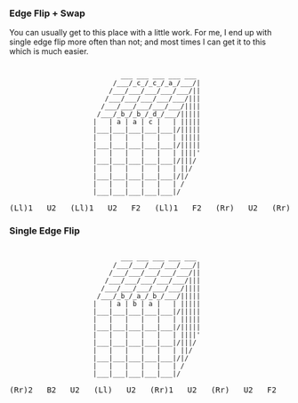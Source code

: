 <h3>Edge Flip + Swap</h3>

<p>You can usually get to this place with a little work. For me, I end up with
single edge flip more often than not; and most times I can get it to this
which is much easier.</p>

<pre><code>
                            ___ ___ ___ ___ ___
                          /___/_c_/_c_/_a_/___/|
                         /___/___/___/___/___/||
                        /___/___/___/___/___/|||
                       /___/___/___/___/___/||||
                      /___/_b_/_b_/_d_/___/|||||
                     |   | a | a | c |   | |||||
                     |___|___|___|___|___|/|||||
                     |   |   |   |   |   | |||||
                     |___|___|___|___|___|/|||||
                     |   |   |   |   |   | ||||' 
                     |___|___|___|___|___|/|||/
                     |   |   |   |   |   | ||/  
                     |___|___|___|___|___|/|/ 
                     |   |   |   |   |   | /
                     |___|___|___|___|___|/
</code></pre>


<pre>(Ll)1   U2   (Ll)1   U2   F2   (Ll)1   F2   (Rr)   U2   (Rr)1   U2   (Ll)2</pre>


<h3>Single Edge Flip</h3>

<pre><code>
                            ___ ___ ___ ___ ___
                          /___/___/___/___/___/|
                         /___/___/___/___/___/||
                        /___/___/___/___/___/|||
                       /___/___/___/___/___/||||
                      /___/_b_/_a_/_b_/___/|||||
                     |   | a | b | a |   | |||||
                     |___|___|___|___|___|/|||||
                     |   |   |   |   |   | |||||
                     |___|___|___|___|___|/|||||
                     |   |   |   |   |   | ||||' 
                     |___|___|___|___|___|/|||/
                     |   |   |   |   |   | ||/  
                     |___|___|___|___|___|/|/ 
                     |   |   |   |   |   | /
                     |___|___|___|___|___|/
</code></pre>

<pre>(Rr)2   B2   U2   (Ll)   U2   (Rr)1   U2   (Rr)   U2   F2   (Rr(    F2   (Ll)1   B2   (Rr)2</pre>




